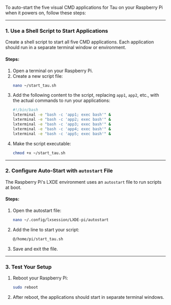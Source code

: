 To auto-start the five visual CMD applications for Tau on your Raspberry Pi when it powers on, follow these steps:

---

### **1. Use a Shell Script to Start Applications**
Create a shell script to start all five CMD applications. Each application should run in a separate terminal window or environment.

#### Steps:
1. Open a terminal on your Raspberry Pi.
2. Create a new script file:
   ```bash
   nano ~/start_tau.sh
   ```
3. Add the following content to the script, replacing `app1`, `app2`, etc., with the actual commands to run your applications:
   ```bash
   #!/bin/bash
   lxterminal -e "bash -c 'app1; exec bash'" &
   lxterminal -e "bash -c 'app2; exec bash'" &
   lxterminal -e "bash -c 'app3; exec bash'" &
   lxterminal -e "bash -c 'app4; exec bash'" &
   lxterminal -e "bash -c 'app5; exec bash'" &
   ```
4. Make the script executable:
   ```bash
   chmod +x ~/start_tau.sh
   ```

---

### **2. Configure Auto-Start with `autostart` File**
The Raspberry Pi's LXDE environment uses an `autostart` file to run scripts at boot.

#### Steps:
1. Open the autostart file:
   ```bash
   nano ~/.config/lxsession/LXDE-pi/autostart
   ```
2. Add the line to start your script:
   ```bash
   @/home/pi/start_tau.sh
   ```
3. Save and exit the file.

---

### **3. Test Your Setup**
1. Reboot your Raspberry Pi:
   ```bash
   sudo reboot
   ```
2. After reboot, the applications should start in separate terminal windows.
